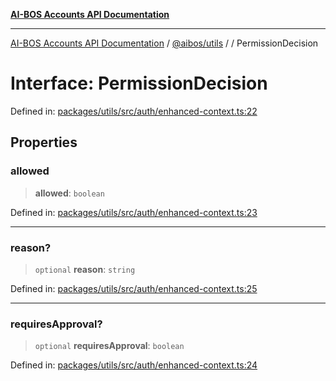 [**AI-BOS Accounts API Documentation**](../../../README.md)

***

[AI-BOS Accounts API Documentation](../../../README.md) / [@aibos/utils](../README.md) / [](../README.md) / PermissionDecision

# Interface: PermissionDecision

Defined in: [packages/utils/src/auth/enhanced-context.ts:22](https://github.com/pohlai88/accounts/blob/48103fb36d28b2b9bfb33472b6de2f719773cde9/packages/utils/src/auth/enhanced-context.ts#L22)

## Properties

### allowed

> **allowed**: `boolean`

Defined in: [packages/utils/src/auth/enhanced-context.ts:23](https://github.com/pohlai88/accounts/blob/48103fb36d28b2b9bfb33472b6de2f719773cde9/packages/utils/src/auth/enhanced-context.ts#L23)

***

### reason?

> `optional` **reason**: `string`

Defined in: [packages/utils/src/auth/enhanced-context.ts:25](https://github.com/pohlai88/accounts/blob/48103fb36d28b2b9bfb33472b6de2f719773cde9/packages/utils/src/auth/enhanced-context.ts#L25)

***

### requiresApproval?

> `optional` **requiresApproval**: `boolean`

Defined in: [packages/utils/src/auth/enhanced-context.ts:24](https://github.com/pohlai88/accounts/blob/48103fb36d28b2b9bfb33472b6de2f719773cde9/packages/utils/src/auth/enhanced-context.ts#L24)
